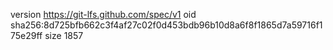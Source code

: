 version https://git-lfs.github.com/spec/v1
oid sha256:8d725bfb662c3f4af27c02f0d453bdb96b10d8a6f8f1865d7a59716f175e29ff
size 1857
